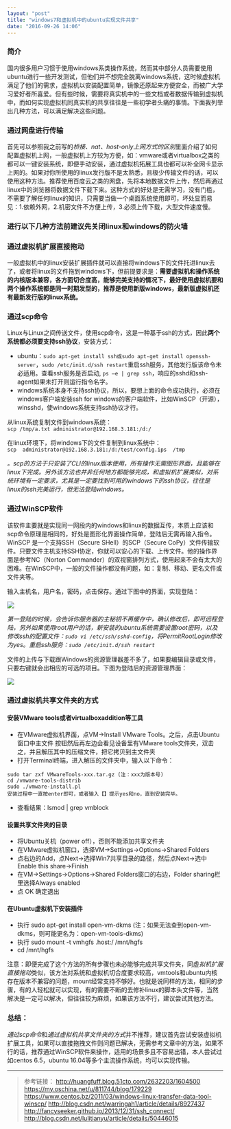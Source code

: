 ```yaml
---
layout: "post"
title: "windows7和虚拟机中的ubuntu实现文件共享"
date: "2016-09-26 14:06"
---
```


### 简介

国内很多用户习惯于使用windows系类操作系统，然而其中部分人员需要使用ubuntu进行一些开发测试，但他们并不想完全脱离windows系统，这时候虚拟机满足了他们的需求，虚拟机以安装配置简单，镜像还原起来方便安全，而被广大学习爱好者所喜爱。但有些时候，需要将真实机中的一些文档或者数据传输到虚拟机中，而如何实现虚拟机同真实机的共享往往是一些初学者头痛的事情。下面我列举出几种方法，可以满足解决这些问题。

### 通过网盘进行传输

首先可以参照我之前写的*桥接、nat、host-only上网方式的区别*里面介绍了如何配置虚拟机上网，一般虚拟机上方较为方便，如：vmware或者virtualbox之类的都可以一键安装系统，即便手动安装，通过虚拟机拓展工具也都可以补全网卡显示上网的。如果对你所使用的linux发行版不是太熟悉，且极少传输文件的话，可以使用这种方法。推荐使用百度云之类的网盘，先将本地数据文件上传，然后再通过linux中的浏览器将数据文件下载下来。这种方式的好处是无需学习，没有门槛，不需要了解任何linux的知识，只需要当做一个桌面系统使用即可，坏处显而易见：1.依赖外网，2.机密文件不方便上传，3.必须上传下载，大型文件速度慢。


<!-- more -->


### **进行以下几种方法前建议先关闭linux和windows的防火墙**

### 通过虚拟机扩展直接拖动

一般虚拟机中的linux安装扩展插件就可以直接将windows下的文件托进linux去了，或者将linux的文件拖到windows下，但前提要求是：**需要虚拟机和操作系统的内核版本兼容，各方面切合度高，能够完美支持的情况下，最好使用虚拟机要和两个操作系统都是同一时期发型的，推荐是使用新版windows，最新版虚拟机还有最新发行版的linux系统。**

### 通过scp命令

Linux与Linux之间传送文件，使用scp命令，这是一种基于ssh的方式，因此**两个系统都必须要支持ssh协议**，安装方式：

- ubuntu：`sudo apt-get install ssh或sudo apt-get install openssh-server`，`sudo /etc/init.d/ssh restart`重启ssh服务，其他发行版该命令未必适用。查看ssh服务是否启动, `ps –e | grep ssh`，响应的sshd和ssh-agent如果未打开则运行指令名字。
- windows系统本身不支持ssh协议，所以，要想上面的命令成功执行，必须在windows客户端安装ssh for windows的客户端软件，比如WinSCP（开源），winsshd，使windows系统支持ssh协议才行。

从linux系统复制文件到windows系统：  
`scp /tmp/a.txt administrator@192.168.3.181:/d:/`

在linux环境下，将windows下的文件复制到linux系统中：  
`scp  administrator@192.168.3.181:/d:/test/config.ips  /tmp`

*。scp的方法于只安装了CLI的linux版本使用，所有操作无需图形界面，且能够在linux下完成。另外该方法也并非任何地方都能够完成，和虚拟机扩展类似，对系统环境有一定要求，尤其是一定要找到可用的windows下的ssh协议，往往是linux的ssh完美运行，但无法登陆windows。*

### 通过WinSCP软件

该软件主要就是实现同一网段内的windows和linux的数据互传，本质上应该和scp命令原理是相同的，好处是图形化界面操作简单，登陆后无需再输入指令。WinSCP 是一个支持SSH（Secure SHell）的SCP（Secure CoPy）文件传输软件。只要文件主机支持SSH协定，你就可以安心的下载、上传文件。他的操作界面是参考NC（Norton Commander）的双视窗排列方式，使用起来不会有太大的困难。在WinSCP中，一般的文件操作都没有问题，如：复制、移动、更名文件或文件夹等。

输入主机名，用户名，密码，点击保存。通过下图中的界面，实现登陆：

![](https://github.com/noparkinghere/noparkinghere.github.io/raw/master/_pic/2016-09-26-windows7%E5%92%8C%E8%99%9A%E6%8B%9F%E6%9C%BA%E4%B8%AD%E7%9A%84ubuntu%E5%AE%9E%E7%8E%B0%E6%96%87%E4%BB%B6%E5%85%B1%E4%BA%AB/1.jpg)

*第一登陆的时候，会告诉你服务器的主秘钥不再缓存中，确认修改后，即可远程登陆，另外如果使用root用户的话，新安装的ubuntu系统需要设置root密码，以及修改ssh的配置文件：`sudo vi /etc/ssh/sshd-config`，将PermitRootLogin修改为yes。重启ssh服务：`sudo /etc/init.d/ssh restart`*

文件的上传与下载跟Windows的资源管理器差不多了，如果要编辑目录或文件，只要右键就会出相应的可选的项目。下图为登陆后的资源管理界面：

![](https://github.com/noparkinghere/noparkinghere.github.io/raw/master/_pic/2016-09-26-windows7%E5%92%8C%E8%99%9A%E6%8B%9F%E6%9C%BA%E4%B8%AD%E7%9A%84ubuntu%E5%AE%9E%E7%8E%B0%E6%96%87%E4%BB%B6%E5%85%B1%E4%BA%AB/2.jpg)


### 通过虚拟机共享文件夹的方式

#### 安装VMware tools或者virtualboxaddition等工具

- 在VMware虚拟机界面，点VM->Install VMware Tools。之后，点击Ubuntu 窗口中主文件 按钮然后再左边会看见设备里有VMware tools文件夹，双击之，并且解压其中的压缩文件，把它拷贝到主文件夹
- 打开Terminal终端，进入解压的文件夹中，输入以下命令：

```
sudo tar zxf VMwareTools-xxx.tar.gz (注：xxx为版本号)
cd /vmware-tools-distrib
sudo ./vmware-install.pl
安装过程中一直按enter即可，或者输入【】提示yes和no，直到安装完毕。
```

- 查看结果：lsmod | grep vmblock

#### 设置共享文件夹的目录

- 将Ubuntu关机（power off），否则不能添加共享文件夹
- 在VMware虚拟机窗口，选择VM->Settings->Options->Shared Folders
- 点右边的Add，点Next->选择Win7共享目录的路径，然后点Next->选中Enable this share->Finish
- 在VM->Settings->Options->Shared Folders窗口的右边，Folder sharing栏里选择Always enabled
- 点 OK 确定退出

#### 在Ubuntu虚拟机下安装插件

- 执行 sudo apt-get install open-vm-dkms (注：如果无法查到open-vm-dkms，则可能更名为：open-vm-tools-dkms)
- 执行 sudo mount -t vmhgfs .host:/ /mnt/hgfs 
- cd /mnt/hgfs

注意：即便完成了这个方法的所有步骤也未必能够完成共享文件夹，同虚*拟机扩展直接拖动*类似，该方法对系统和虚拟机切合度要求较高，vmtools和ubuntu内核存在版本不兼容的问题，mount经常支持不够好。也就是说同样的方法，相同的步骤，有的人轻松就可以实现，有的需要不断的去修补linux的脚本头文件等，当然解决是一定可以解决，但往往较为麻烦，如果该方法不行，建议尝试其他方法。

### 总结：

*通过scp命令*和*通过虚拟机共享文件夹的方式*并不推荐，建议首先尝试安装虚拟机扩展工具，如果可以直接拖拽文件则问题已解决，无需参考文章中的方法，如果不行的话，推荐通过WinSCP软件来操作，适用的场景多且不容易出错，本人尝试过如centos 6.5，ubuntu 16.04等多个主流操作系统，均可以实现传输。


***

> 参考链接：
> http://huangfuff.blog.51cto.com/2632203/1604500
> https://my.oschina.net/u/811744/blog/179229
> https://www.centos.bz/2011/03/windows-linux-transfer-data-tool-winscp/
> http://blog.csdn.net/warringah1/article/details/8927437
> http://fancyseeker.github.io/2013/12/31/ssh_connect/
> http://blog.csdn.net/lulitianyu/article/details/50446015
